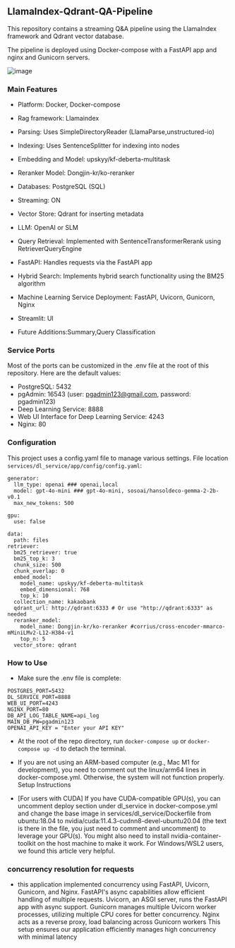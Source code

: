 ## LlamaIndex-Qdrant-QA-Pipeline
This repository contains a streaming Q&A pipeline using the LlamaIndex framework and Qdrant vector database. 

The pipeline is deployed using Docker-compose with a FastAPI app and nginx and Gunicorn servers. 



![image](https://github.com/user-attachments/assets/60e172b8-75ed-4370-bcce-d290eadafda6)


### Main Features
  
- Platform: Docker, Docker-compose

- Rag framework: Llamaindex

- Parsing: Uses SimpleDirectoryReader (LlamaParse,unstructured-io)

- Indexing: Uses SentenceSplitter for indexing into nodes

- Embedding and Model: upskyy/kf-deberta-multitask

- Reranker Model: Dongjin-kr/ko-reranker

- Databases: PostgreSQL (SQL)

- Streaming: ON

- Vector Store: Qdrant for inserting metadata

- LLM: OpenAI or SLM

- Query Retrieval: Implemented with SentenceTransformerRerank using RetrieverQueryEngine

- FastAPI: Handles requests via the FastAPI app

- Hybrid Search: Implements hybrid search functionality using the BM25 algorithm

- Machine Learning Service Deployment: FastAPI, Uvicorn, Gunicorn, Nginx

- Streamlit: UI

- Future Additions:Summary,Query Classification

### Service Ports
Most of the ports can be customized in the .env file at the root of this repository. Here are the default values:

- PostgreSQL: 5432
- pgAdmin: 16543 (user: pgadmin123@gmail.com, password: pgadmin123)
- Deep Learning Service: 8888
- Web UI Interface for Deep Learning Service: 4243
- Nginx: 80

### Configuration

This project uses a config.yaml file to manage various settings.  File location ```services/dl_service/app/config/config.yaml```:
```
generator:
  llm_type: openai ### openai,local
  model: gpt-4o-mini ### gpt-4o-mini, sosoai/hansoldeco-gemma-2-2b-v0.1
  max_new_tokens: 500

gpu:
  use: false

data:
  path: files
retriever:
  bm25_retriever: true
  bm25_top_k: 3
  chunk_size: 500
  chunk_overlap: 0
  embed_model:
    model_name: upskyy/kf-deberta-multitask
    embed_dimensional: 768
    top_k: 10
  collection_name: kakaobank
  qdrant_url: http://qdrant:6333 # Or use "http://qdrant:6333" as needed
  reranker_model:
    model_name: Dongjin-kr/ko-reranker #corrius/cross-encoder-mmarco-mMiniLMv2-L12-H384-v1
    top_n: 5
  vector_store: qdrant

```

  
### How to Use
- Make sure the .env file is complete:
```
POSTGRES_PORT=5432
DL_SERVICE_PORT=8888
WEB_UI_PORT=4243
NGINX_PORT=80
DB_API_LOG_TABLE_NAME=api_log
MAIN_DB_PW=pgadmin123
OPENAI_API_KEY = "Enter your API KEY"
```

- At the root of the repo directory, run ```docker-compose up``` or ```docker-compose up -d``` to detach the terminal.

  
- If you are not using an ARM-based computer (e.g., Mac M1 for development), you need to comment out the linux/arm64 lines in docker-compose.yml. Otherwise, the system will not function properly.
Setup Instructions
- [For users with CUDA] If you have CUDA-compatible GPU(s), you can uncomment deploy section under
dl_service in docker-compose.yml and change the base image in services/dl_service/Dockerfile from
ubuntu:18.04 to nvidia/cuda:11.4.3-cudnn8-devel-ubuntu20.04 (the text is there in the file, you just
need to comment and uncomment) to leverage your GPU(s). You might also need to install nvidia-container-
toolkit on the host machine to make it work. For Windows/WSL2 users, we found this article very helpful.


### concurrency resolution for requests
- this application implemented concurrency using FastAPI, Uvicorn, Gunicorn, and Nginx. FastAPI's async capabilities allow efficient handling of multiple requests. Uvicorn, an ASGI server,
runs the FastAPI app with async support. Gunicorn manages multiple Uvicorn worker processes, utilizing multiple CPU cores for better concurrency. Nginx acts as a reverse proxy, 
load balancing across Gunicorn workers
This setup ensures our application efficiently manages high concurrency with minimal latency
